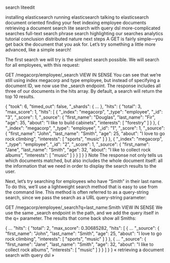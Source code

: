 search liteedit

installing elasticsearch
running elasticsearch
talking to elasticsearch
document oriented
finding your feet
indexing employee documents
retrieving a document
search lite
search with query dsl
more-complicated searches
full-text search
phrase search
highlighting our searches
analytics
tutorial conclusion
distributed nature
next steps
A GET is fairly simple—you get back the document that you ask for. Let’s try something a little more advanced, like a simple search!

The first search we will try is the simplest search possible. We will search for all employees, with this request:

GET /megacorp/employee/_search
VIEW IN SENSE
You can see that we’re still using index megacorp and type employee, but instead of specifying a document ID, we now use the _search endpoint. The response includes all three of our documents in the hits array. By default, a search will return the top 10 results.

{
   "took":      6,
   "timed_out": false,
   "_shards": { ... },
   "hits": {
      "total":      3,
      "max_score":  1,
      "hits": [
         {
            "_index":         "megacorp",
            "_type":          "employee",
            "_id":            "3",
            "_score":         1,
            "_source": {
               "first_name":  "Douglas",
               "last_name":   "Fir",
               "age":         35,
               "about":       "I like to build cabinets",
               "interests": [ "forestry" ]
            }
         },
         {
            "_index":         "megacorp",
            "_type":          "employee",
            "_id":            "1",
            "_score":         1,
            "_source": {
               "first_name":  "John",
               "last_name":   "Smith",
               "age":         25,
               "about":       "I love to go rock climbing",
               "interests": [ "sports", "music" ]
            }
         },
         {
            "_index":         "megacorp",
            "_type":          "employee",
            "_id":            "2",
            "_score":         1,
            "_source": {
               "first_name":  "Jane",
               "last_name":   "Smith",
               "age":         32,
               "about":       "I like to collect rock albums",
               "interests": [ "music" ]
            }
         }
      ]
   }
}
Note
The response not only tells us which documents matched, but also includes the whole document itself: all the information that we need in order to display the search results to the user.

Next, let’s try searching for employees who have “Smith” in their last name. To do this, we’ll use a lightweight search method that is easy to use from the command line. This method is often referred to as a query-string search, since we pass the search as a URL query-string parameter:

GET /megacorp/employee/_search?q=last_name:Smith
VIEW IN SENSE
We use the same _search endpoint in the path, and we add the query itself in the q= parameter. The results that come back show all Smiths:

{
   ...
   "hits": {
      "total":      2,
      "max_score":  0.30685282,
      "hits": [
         {
            ...
            "_source": {
               "first_name":  "John",
               "last_name":   "Smith",
               "age":         25,
               "about":       "I love to go rock climbing",
               "interests": [ "sports", "music" ]
            }
         },
         {
            ...
            "_source": {
               "first_name":  "Jane",
               "last_name":   "Smith",
               "age":         32,
               "about":       "I like to collect rock albums",
               "interests": [ "music" ]
            }
         }
      ]
   }
}
«  retrieving a document     search with query dsl  »

